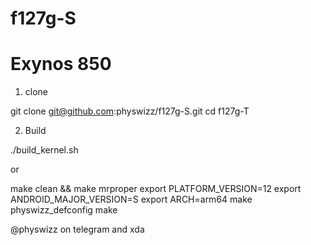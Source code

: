 
# f127g-S
Exynos 850
==========


1. clone

git clone git@github.com:physwizz/f127g-S.git
cd f127g-T


2. Build

./build_kernel.sh

or


make clean && make mrproper
export PLATFORM_VERSION=12
export ANDROID_MAJOR_VERSION=S
export ARCH=arm64
make physwizz_defconfig
make




@physwizz on telegram and xda
